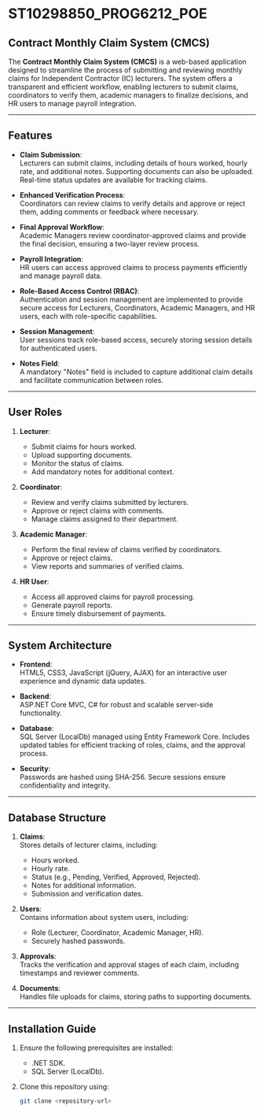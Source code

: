 # ST10298850_PROG6212_POE  
## **Contract Monthly Claim System (CMCS)**

The **Contract Monthly Claim System (CMCS)** is a web-based application designed to streamline the process of submitting and reviewing monthly claims for Independent Contractor (IC) lecturers. The system offers a transparent and efficient workflow, enabling lecturers to submit claims, coordinators to verify them, academic managers to finalize decisions, and HR users to manage payroll integration.  

---

## **Features**

- **Claim Submission**:  
  Lecturers can submit claims, including details of hours worked, hourly rate, and additional notes. Supporting documents can also be uploaded. Real-time status updates are available for tracking claims.

- **Enhanced Verification Process**:  
  Coordinators can review claims to verify details and approve or reject them, adding comments or feedback where necessary.

- **Final Approval Workflow**:  
  Academic Managers review coordinator-approved claims and provide the final decision, ensuring a two-layer review process.

- **Payroll Integration**:  
  HR users can access approved claims to process payments efficiently and manage payroll data.

- **Role-Based Access Control (RBAC)**:  
  Authentication and session management are implemented to provide secure access for Lecturers, Coordinators, Academic Managers, and HR users, each with role-specific capabilities.

- **Session Management**:  
  User sessions track role-based access, securely storing session details for authenticated users.

- **Notes Field**:  
  A mandatory "Notes" field is included to capture additional claim details and facilitate communication between roles.

---

## **User Roles**

1. **Lecturer**:  
   - Submit claims for hours worked.  
   - Upload supporting documents.  
   - Monitor the status of claims.  
   - Add mandatory notes for additional context.

2. **Coordinator**:  
   - Review and verify claims submitted by lecturers.  
   - Approve or reject claims with comments.  
   - Manage claims assigned to their department.

3. **Academic Manager**:  
   - Perform the final review of claims verified by coordinators.  
   - Approve or reject claims.  
   - View reports and summaries of verified claims.

4. **HR User**:  
   - Access all approved claims for payroll processing.  
   - Generate payroll reports.  
   - Ensure timely disbursement of payments.

---

## **System Architecture**

- **Frontend**:  
  HTML5, CSS3, JavaScript (jQuery, AJAX) for an interactive user experience and dynamic data updates.

- **Backend**:  
  ASP.NET Core MVC, C# for robust and scalable server-side functionality.

- **Database**:  
  SQL Server (LocalDb) managed using Entity Framework Core. Includes updated tables for efficient tracking of roles, claims, and the approval process.

- **Security**:  
  Passwords are hashed using SHA-256. Secure sessions ensure confidentiality and integrity.

---

## **Database Structure**

1. **Claims**:  
   Stores details of lecturer claims, including:  
   - Hours worked.  
   - Hourly rate.  
   - Status (e.g., Pending, Verified, Approved, Rejected).  
   - Notes for additional information.  
   - Submission and verification dates.

2. **Users**:  
   Contains information about system users, including:  
   - Role (Lecturer, Coordinator, Academic Manager, HR).  
   - Securely hashed passwords.  

3. **Approvals**:  
   Tracks the verification and approval stages of each claim, including timestamps and reviewer comments.

4. **Documents**:  
   Handles file uploads for claims, storing paths to supporting documents.

---

## **Installation Guide**

1. Ensure the following prerequisites are installed:
   - .NET SDK.  
   - SQL Server (LocalDb).

2. Clone this repository using:
   ```bash
   git clone <repository-url>

